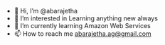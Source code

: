 - 👋 Hi, I’m @abarajetha
- 👀 I’m interested in Learning anything new always
- 🌱 I’m currently learning Amazon Web Services
- 📫 How to reach me abarajetha.ag@gmail.com

